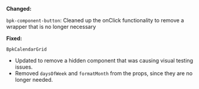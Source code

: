 **Changed:**

`bpk-component-button`: Cleaned up the onClick functionality to remove a wrapper that is no longer necessary

**Fixed:**

`BpkCalendarGrid`

- Updated to remove a hidden component that was causing visual testing issues.
- Removed `daysOfWeek` and `formatMonth` from the props, since they are no
  longer needed.
